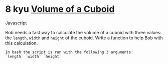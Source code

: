 # 8 kyu [Volume of a Cuboid](https://www.codewars.com/kata/58261acb22be6e2ed800003a)

<!-- START LANGUAGE_LINKS -->

[Javascript](./javascript.js)

<!-- END LANGUAGE_LINKS -->

Bob needs a fast way to calculate the volume of a cuboid with three values: the `length`, `width` and `height` of the cuboid. Write a function to help Bob with this calculation.

```if:shell
In bash the script is ran with the following 3 arguments:
`length` `width` `height`
```
